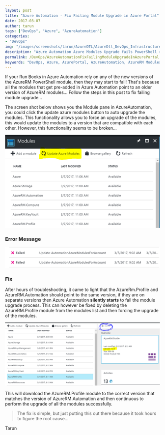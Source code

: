 ```yaml
---
layout: post
title: "Azure Automation - Fix Failing Module Upgrade in Azure Portal"
date: 2017-03-07
author: tarun
tags: ["DevOps", "Azure", "AzureAutomation"]
categories:
- "DevOps"
img: "/images/screenshots/tarun/AzureDTL/AzureDtl_DevOps_InfrastructureIsCode.png"
description: "Azure Automation Azure Modules Upgrade fails PowerShell run book fails"
permalink: /DevOps/AzureAutomationFixFailingModuleUpgradeInAzurePortal
keywords: "DevOps, Azure, AzurePortal, AzureAutomation, AzureRM Modules, PowerShell Run Books"
---
```


If your Run Books in Azure Automation rely on any of the new versions of the AzureRM PowerShell module, then they may start to fail! That's because all the modules that get pre-added in Azure Automation point to an older version of AzureRM modules... Follow the steps in this post to fix failing module upgrade...
<!--more-->

The screen shot below shows you the Module pane in AzureAutomation, you could click the update azure modules button to auto upgrade the modules. This functionality allows you to force an upgrade of the modules, this would update the modules to a version that are compatible with each other. However, this functionality seems to be broken...

![AzureAutomation-UpdateAzureModules](/images/screenshots/tarun/AzureAutomation/AzureAutomationUpdateAzureModules.PNG)

### Error Message 

![AzureAutomation-UpdateModule-ErrorMessage](/images/screenshots/tarun/AzureAutomation/AzureAutomationModuleUpgradeFailureErrorMessage.PNG)

### Fix 

After hours of troubleshooting, it came to light that the AzureRm.Profile and AzureRM.Automation should point to the same version, if they are on separate versions then Azure Automation __silently starts__ to fail the module upgrade process. This can however be fixed by deleting the AzureRM.Profile module from the modules list and then forcing the upgrade of the modules.


![AzureAutomation-AzureRMProfileModuleDelete](/images/screenshots/tarun/AzureAutomation/AzureRMProfileModuleDelete.PNG)

This will download the AzureRM.Profile module to the correct version that matches the version of AzureRM.Automation and then continuous to perform the upgrade of all the modules successfully. 

> The fix is simple, but just putting this out there because it took hours to figure the root cause...

Tarun
